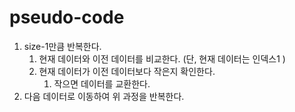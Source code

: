 # pseudo-code
1. size-1만큼 반복한다. 
    1. 현재 데이터와 이전 데이터를 비교한다. (단, 현재 데이터는 인덱스1 )
    2. 현재 데이터가 이전 데이터보다 작은지 확인한다. 
        1. 작으면 데이터를 교환한다. 
2. 다음 데이터로 이동하여 위 과정을 반복한다.
